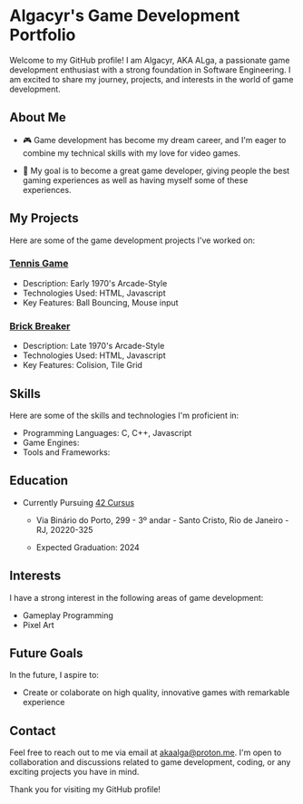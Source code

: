 # Algacyr's Game Development Portfolio

Welcome to my GitHub profile! I am Algacyr, AKA ALga, a passionate game
development enthusiast with a strong foundation in Software Engineering.
I am excited to share my journey, projects, and interests in the world of game
development.

## About Me

- 🎮 Game development has become my dream career, and I'm eager to combine my
technical skills with my love for video games.

- 🌟 My goal is to become a great game developer, giving people the best gaming
experiences as well as having myself some of these experiences.

## My Projects

Here are some of the game development projects I've worked on:

### [Tennis Game](https://github.com/algacyr-melo/tennis-game)

- Description: Early 1970's Arcade-Style
- Technologies Used: HTML, Javascript
- Key Features: Ball Bouncing, Mouse input

### [Brick Breaker](https://github.com/algacyr-melo/brick-breaker)

- Description: Late 1970's Arcade-Style
- Technologies Used: HTML, Javascript
- Key Features: Colision, Tile Grid

## Skills

Here are some of the skills and technologies I'm proficient in:

- Programming Languages: C, C++, Javascript
- Game Engines:
- Tools and Frameworks:

## Education

- Currently Pursuing [42 Cursus](https://42.rio/)
  - Via Binário do Porto, 299 - 3º andar - Santo Cristo, Rio de Janeiro - RJ,
    20220-325

  - Expected Graduation: 2024

## Interests

I have a strong interest in the following areas of game development:

- Gameplay Programming
- Pixel Art

## Future Goals

In the future, I aspire to:

- Create or colaborate on high quality, innovative games with remarkable
  experience

## Contact

Feel free to reach out to me via email at akaalga@proton.me. I'm open to
collaboration and discussions related to game development, coding, or any
exciting projects you have in mind.

Thank you for visiting my GitHub profile!
